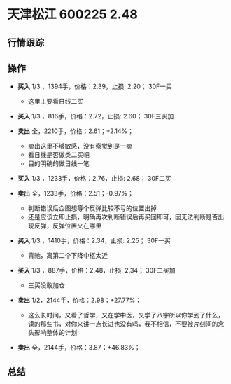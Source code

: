 # 天津松江 600225 2.48

## 行情跟踪
  
## 操作
  - **买入** 1/3 ，1394手，价格：2.39，止损: 2.20； 30F一买
    - 这里主要看日线二买
  - **买入** 1/3 ，816手，价格：2.72，止损: 2.60； 30F三买加
  - **卖出** 全，2210手，价格：2.61；+2.14%；
    - 卖出这里不够敏感，没有察觉到是一卖
    - 看日线是否做类二买吧
    - 目的明确的做日线一笔

  - **买入** 1/3 ，1233手，价格：2.76，止损: 2.68； 30F二买
  - **卖出** 全，1233手，价格：2.51；-0.97%；
    - 判断错误后企图想等个反弹比较不亏的位置出掉
    - 还是应该立即止损，明确再次判断错误后再买回即可，因无法判断是否出现反弹，反弹位置又在哪里

  - **买入** 1/3 ，1410手，价格：2.34，止损: 2.25； 30F一买
    - 背驰，离第二个下降中枢太近
  - **买入** 1/3 ，887手，价格：2.48，止损: 2.34； 30F二买加
    - 三买没敢加仓
  - **卖出** 1/2，2144手，价格：2.98；+27.77%；
    - 这么长时间，又看了哲学，又在学中医，又学了八字所以你学到了什么，读的那些书，对你来讲一点长进也没有吗，我不相信，不要被片刻间的念头影响整体的计划
  - **卖出** 全，2144手，价格：3.87；+46.83%；

## 总结
  